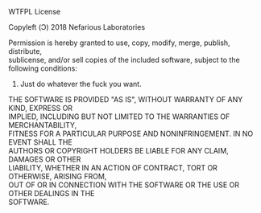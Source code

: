 WTFPL License

Copyleft (Ͻ) 2018 Nefarious Laboratories

Permission is hereby granted to use, copy, modify, merge, publish, distribute,  
sublicense, and/or sell copies of the included software, subject to the  
following conditions:

1. Just do whatever the fuck you want.

THE SOFTWARE IS PROVIDED "AS IS", WITHOUT WARRANTY OF ANY KIND, EXPRESS OR  
IMPLIED, INCLUDING BUT NOT LIMITED TO THE WARRANTIES OF MERCHANTABILITY,  
FITNESS FOR A PARTICULAR PURPOSE AND NONINFRINGEMENT. IN NO EVENT SHALL THE  
AUTHORS OR COPYRIGHT HOLDERS BE LIABLE FOR ANY CLAIM, DAMAGES OR OTHER  
LIABILITY, WHETHER IN AN ACTION OF CONTRACT, TORT OR OTHERWISE, ARISING FROM,  
OUT OF OR IN CONNECTION WITH THE SOFTWARE OR THE USE OR OTHER DEALINGS IN THE  
SOFTWARE.
